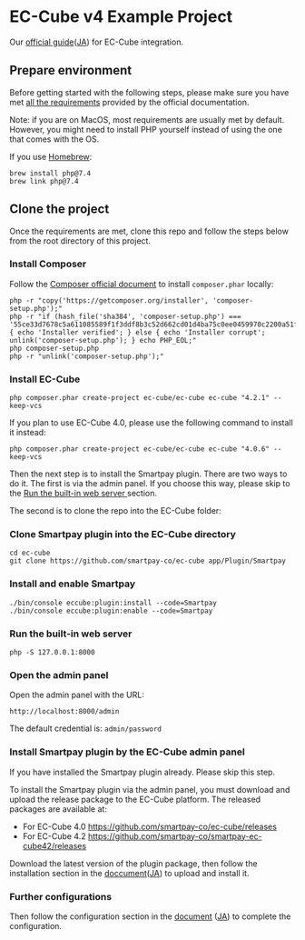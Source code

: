 # EC-Cube v4 Example Project

Our [official guide](https://en.docs.smartpay.co/docs/ec-cube)([JA](https://ja.docs.smartpay.co/docs/ec-cube)) for EC-Cube integration.

## Prepare environment

Before getting started with the following steps, please make sure you have met [all the requirements](https://doc4.ec-cube.net/quickstart/requirement) provided by the official documentation.

Note: if you are on MacOS, most requirements are usually met by default. However, you might need to install PHP yourself instead of using the one that comes with the OS.

If you use [Homebrew](https://brew.sh/):

```shell
brew install php@7.4
brew link php@7.4
```

## Clone the project

Once the requirements are met, clone this repo and follow the steps below from the root directory of this project.

### Install Composer

Follow the [Composer official document](https://getcomposer.org/download/) to install `composer.phar` locally:

```shell
php -r "copy('https://getcomposer.org/installer', 'composer-setup.php');"
php -r "if (hash_file('sha384', 'composer-setup.php') === '55ce33d7678c5a611085589f1f3ddf8b3c52d662cd01d4ba75c0ee0459970c2200a51f492d557530c71c15d8dba01eae') { echo 'Installer verified'; } else { echo 'Installer corrupt'; unlink('composer-setup.php'); } echo PHP_EOL;"
php composer-setup.php
php -r "unlink('composer-setup.php');"
```

### Install EC-Cube

```shell
php composer.phar create-project ec-cube/ec-cube ec-cube "4.2.1" --keep-vcs
```

If you plan to use EC-Cube 4.0, please use the following command to install it instead:

```shell
php composer.phar create-project ec-cube/ec-cube ec-cube "4.0.6" --keep-vcs
```

Then the next step is to install the Smartpay plugin. There are two ways to do it. The first is via the admin panel. If you choose this way, please skip to the [Run the built-in web server
](#run-the-built-in-web-server) section.

The second is to clone the repo into the EC-Cube folder:

### Clone Smartpay plugin into the EC-Cube directory

```shell
cd ec-cube
git clone https://github.com/smartpay-co/ec-cube app/Plugin/Smartpay
```

### Install and enable Smartpay

```shell
./bin/console eccube:plugin:install --code=Smartpay
./bin/console eccube:plugin:enable --code=Smartpay
```

### Run the built-in web server

```shell
php -S 127.0.0.1:8000
```

### Open the admin panel

Open the admin panel with the URL:

```
http://localhost:8000/admin
```

The default credential is: `admin/password`

### Install Smartpay plugin by the EC-Cube admin panel

If you have installed the Smartpay plugin already. Please skip this step.

To install the Smartpay plugin via the admin panel, you must download and upload the release package to the EC-Cube platform. The released packages are available at:

- For EC-Cube 4.0 https://github.com/smartpay-co/ec-cube/releases
- For EC-Cube 4.2 https://github.com/smartpay-co/smartpay-ec-cube42/releases

Download the latest version of the plugin package, then follow the installation section in the [doccument](https://en.docs.smartpay.co/docs/ec-cube#installation)([JA](https://ja.docs.smartpay.co/docs/ec-cube#%E3%82%A4%E3%83%B3%E3%82%B9%E3%83%88%E3%83%BC%E3%83%AB)) to upload and install it.

### Further configurations

Then follow the configuration section in the [document](https://en.docs.smartpay.co/docs/ec-cube#configuration)
([JA](https://ja.docs.smartpay.co/docs/ec-cube#smartpay%E7%AE%A1%E7%90%86)) to complete the configuration.
